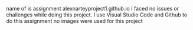 name of is assignment alexnarteyproject1.github.io
I faced no issues or challenges while doing this project.
I use Visual Studio Code and Github to do this assignment
no images were used for this project
